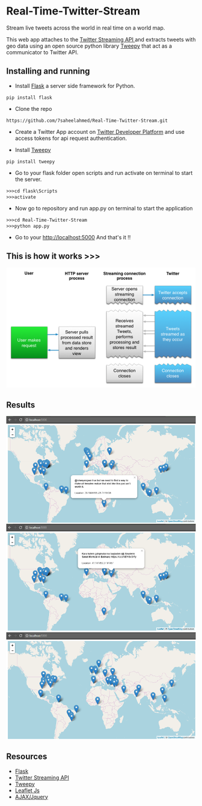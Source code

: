 # Real-Time-Twitter-Stream
Stream live tweets across the world in real time on a world map.

This web app attaches to the [Twitter Streaming API ](https://developer.twitter.com/en/docs/tutorials/consuming-streaming-data) and extracts tweets with geo data using an open source python library 
[Tweepy](http://docs.tweepy.org/en/v3.5.0/getting_started.html#introduction) that act as a communicator to Twitter API.

## Installing and running
* Install [Flask](http://flask.pocoo.org/) a server side framework for Python.
```
pip install flask
```

* Clone the repo 
```
https://github.com/7saheelahmed/Real-Time-Twitter-Stream.git   
```

* Create a Twitter App account  on [Twitter Developer Platform](https://developer.twitter.com/) and use access tokens for api request authentication.

* Install [Tweepy](http://docs.tweepy.org/en/v3.5.0/getting_started.html#introduction)
```
pip install tweepy
```

* Go to your flask folder open scripts and run activate on terminal to start the server.
```
>>>cd flask\Scripts
>>>activate
```

* Now go to repository and run app.py on terminal to start the application
```
>>>cd Real-Time-Twitter-Stream
>>>python app.py
```

* Go to your [http://localhost:5000](http://localhost:8080) And that's it !!

## This is how it works >>>
![Backend](https://github.com/7saheelahmed/Real-Time-Twitter-Stream/blob/master/Results/Work.png)

## Results 
![App Results 1](https://github.com/7saheelahmed/Real-Time-Twitter-Stream/blob/master/Results/Tweets.png)
![App Results 2](https://github.com/7saheelahmed/Real-Time-Twitter-Stream/blob/master/Results/Tweets1.png)
![App Results 3](https://github.com/7saheelahmed/Real-Time-Twitter-Stream/blob/master/Results/Tweets3.png)

## Resources 
* [Flask](http://flask.pocoo.org/)
* [Twitter Streaming API](https://developer.twitter.com/en/docs/tutorials/consuming-streaming-data)
* [Tweepy](http://docs.tweepy.org/en/v3.5.0/)
* [Leaflet Js](http://leafletjs.com/)
* [AJAX/Jquery](https://jquery.com/)


